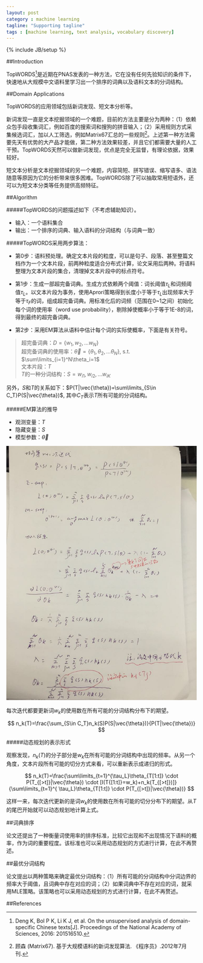 ```yaml
---
layout: post
category : machine learning
tagline: "Supporting tagline"
tags : [machine learning, text analysis, vocabulary discovery]
---
```

{% include JB/setup %}

##Introduction

TopWORDS[^1]是近期在PNAS发表的一种方法，它在没有任何先验知识的条件下，快速地从大规模中文语料里学习出一个排序的词典以及语料文本的分词结构。

##Domain Applications

TopWORDS的应用领域包括新词发现、短文本分析等。

新词发现一直是文本挖掘领域的一个难题，目前的方法主要是分为两种：（1）依赖众包手段收集词汇，例如百度的搜索词和搜狗的拼音输入；（2）采用规则方式采集候选词汇，加以人工筛选，例如Matrix67汇总的一些规则[^2]。上述第一种方法需要先天有优势的大产品才能做，第二种方法效果较差，并且它们都需要大量的人工干预。TopWORDS天然可以做新词发现，优点是完全无监督，有理论依据，效果较好。

短文本分析是文本挖掘领域的另一个难题，内容简短、拼写错误、缩写语多、语法随意等原因为它的分析带来很多困难。TopWORDS除了可以抽取常用短语外，还可以为短文本分类等任务提供高频特征。

##Algorithm

#####TopWORDS的问题描述如下（不考虑辅助知识）。

* 输入：一个语料集合
* 输出：一个排序的词典、输入语料的分词结构（与词典一致）

#####TopWORDS采用两步算法：

* 第0步：语料预处理。确定文本片段的粒度，可以是句子、段落、甚至整篇文档作为一个文本片段，前两种粒度适合分布式计算，论文采用后两种。将语料整理为文本片段的集合，清理掉文本片段中的标点符号。

* 第1步：生成一部超完备词典。生成方式依赖两个阈值：词长阈值$\tau_L$和词频阈值$\tau_L$。以文本片段为事务，使用Aprori策略得到长度小于等于$\tau_L$出现频率大于等于$\tau_F$的词，组成超完备词典。用标准化后的词频（范围在0~1之间）初始化每个词的使用率（word use probability），剔除掉使概率小于等于1E-8的词，得到最终的超完备词典。

* 第2步：采用EM算法从语料中估计每个词的实际使概率，下面是有关符号。


> 超完备词典：$D=\{w_1,w_2,...w_N\}$  
> 超完备词典的使用率：$\vec{\theta}=\{\theta_1,\theta_2,...\theta_N\}$, s.t. $\sum\limits_{i=1}^N\theta_i=1$  
> 文本片段：$T$  
> $T$的一种分词结构：$S=w_{i1},w_{i2},...w_{iK}$  


另外，$S$和$T$的关系如下：$P(T|\vec{\theta})=\sum\limits_{S\in C_T}P(S|\vec{\theta})$, 其中$C_T$表示$T$所有可能的分词结构。


#####EM算法的推导

* 观测变量：$T$
* 隐藏变量：$S$
* 模型参数：$\vec{\theta}$

<img src="/figures/topwords/topwords_em.jpg" width="800"/>

每次迭代都要更新词$w_k$的使用数在所有可能的分词结构分布下的期望。

$$
n_k(T)=\frac{\sum_{S\in C_T}n_k(S)P(S|\vec{\theta})}{P(T|\vec{\theta})}
$$

#####动态规划的表示形式

观察发现，$n_k(T)$的分子部分是$w_k$在所有可能的分词结构中出现的频率。从另一个角度，文本片段所有可能的切分方式来看，可以重新表示成递归的形式。

$$
n_k(T)=\frac{\sum\limits_{t=1}^{\tau_L}\theta_{T[1:t]} \cdot P(T_{[>t]}|\vec{\theta}) \cdot [I(T{[1:t]}=w_k)+n_k(T_{[>t]})]}{\sum\limits_{t=1}^{
\tau_L}\theta_{T[1:t]} \cdot P(T_{[>t]}|\vec{\theta})}
$$

这样一来，每次迭代更新的是词$w_k$的使用数在所有可能的切分分布下的期望。从$T$的尾巴开始就可以动态规划地计算上式。

##词典排序

论文还提出了一种衡量词使用率的排序标准，比较它出现和不出现情况下语料的概率，作为词的重要程度。该标准也可以采用动态规划的方式进行计算，在此不再赘述。

##最优分词结构

论文提出以两种策略来确定最优分词结构：（1）所有可能的分词结构中分词边界的频率大于阈值，且词典中存在对应的词；（2）如果词典中不存在对应的词，就采用MLE策略。该策略也可以采用动态规划的方式进行计算，在此不再赘述。

##References

[^1]: Deng K, Bol P K, Li K J, et al. On the unsupervised analysis of domain-specific Chinese texts[J]. Proceedings of the National Academy of Sciences, 2016: 201516510.

[^2]: 顾森 (Matrix67). 基于大规模语料的新词发现算法. 《程序员》.2012年7月刊.
